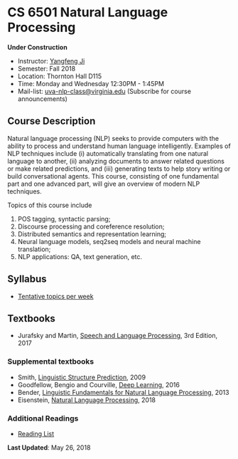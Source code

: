 # CS 6501 Natural Language Processing

**Under Construction**

- Instructor: [Yangfeng Ji](http://yangfengji.net)
- Semester: Fall 2018
- Location: Thornton Hall D115
- Time: Monday and Wednesday 12:30PM - 1:45PM
- Mail-list: [uva-nlp-class@virginia.edu](https://lists.virginia.edu/sympa/info/uva-nlp-class) (Subscribe for course announcements)

## Course Description

Natural language processing (NLP) seeks to provide computers with the ability to process and understand human language intelligently. Examples of NLP techniques include (i) automatically translating from one natural language to another, (ii) analyzing documents to answer related questions or make related predictions, and (iii) generating texts to help story writing or build conversational agents. This course, consisting of one fundamental part and one advanced part, will give an overview of modern NLP techniques. 

Topics of this course include 

1. POS tagging, syntactic parsing; 
2. Discourse processing and coreference resolution; 
3. Distributed semantics and representation learning; 
4. Neural language models, seq2seq models and neural machine translation;
5. NLP applications: QA, text generation, etc.

## Syllabus

- [Tentative topics per week](https://docs.google.com/spreadsheets/d/1vSIUQCYgkmJqzUKRi5VX7ScRci2puRBZUOIU5r4acP8/edit?usp=sharing)

## Textbooks

- Jurafsky and Martin, [Speech and Language Processing](https://web.stanford.edu/%7Ejurafsky/slp3/), 3rd Edition, 2017

### Supplemental textbooks

- Smith, [Linguistic Structure Prediction](https://www.morganclaypool.com/doi/abs/10.2200/S00361ED1V01Y201105HLT013), 2009
- Goodfellow, Bengio and Courville, [Deep Learning](http://www.deeplearningbook.org), 2016
- Bender, [Linguistic Fundamentals for Natural Language Processing](https://www.morganclaypool.com/doi/abs/10.2200/S00493ED1V01Y201303HLT020), 2013
- Eisenstein, [Natural Language Processing](https://github.com/jacobeisenstein/gt-nlp-class/blob/master/notes/eisenstein-nlp-notes.pdf), 2018

### Additional Readings

- [Reading List](readings.md)

**Last Updated**: May 26, 2018
